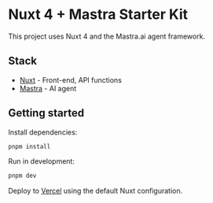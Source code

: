 # Nuxt 4 + Mastra Starter Kit

This project uses Nuxt 4 and the Mastra.ai agent framework.

## Stack

- [Nuxt](https://nuxt.com) - Front-end, API functions
- [Mastra](https://mastra.ai/) - AI agent

## Getting started

Install dependencies:

```sh
pnpm install
```

Run in development:

```sh
pnpm dev
```

Deploy to [Vercel](https://vercel.com/) using the default Nuxt configuration.
